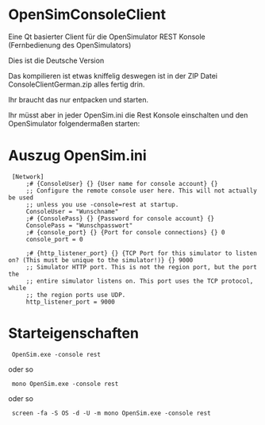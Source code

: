 # OpenSimConsoleClient
Eine Qt basierter Client für die OpenSimulator REST Konsole (Fernbedienung des OpenSimulators)

Dies ist die Deutsche Version

Das kompilieren ist etwas kniffelig deswegen ist in der ZIP Datei ConsoleClientGerman.zip alles fertig drin.

Ihr braucht das nur entpacken und starten.

Ihr müsst aber in jeder OpenSim.ini die Rest Konsole einschalten und den OpenSimulator folgendermaßen starten:

# Auszug OpenSim.ini
     [Network]
         ;# {ConsoleUser} {} {User name for console account} {}
         ;; Configure the remote console user here. This will not actually be used
         ;; unless you use -console=rest at startup.
         ConsoleUser = "Wunschname"
         ;# {ConsolePass} {} {Password for console account} {}
         ConsolePass = "Wunschpasswort"
         ;# {console_port} {} {Port for console connections} {} 0
         console_port = 0

         ;# {http_listener_port} {} {TCP Port for this simulator to listen on? (This must be unique to the simulator!)} {} 9000
         ;; Simulator HTTP port. This is not the region port, but the port the
         ;; entire simulator listens on. This port uses the TCP protocol, while
         ;; the region ports use UDP.
         http_listener_port = 9000

# Starteigenschaften
     OpenSim.exe -console rest
     
oder so

     mono OpenSim.exe -console rest
     
oder so

     screen -fa -S OS -d -U -m mono OpenSim.exe -console rest
